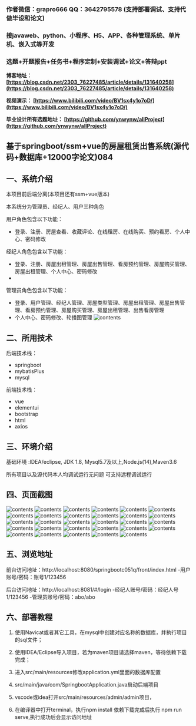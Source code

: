 ### 作者微信：grapro666 QQ：3642795578 (支持部署调试、支持代做毕设和论文)

### 接javaweb、python、小程序、H5、APP、各种管理系统、单片机、嵌入式等开发

### 选题+开题报告+任务书+程序定制+安装调试+论文+答辩ppt

**博客地址：
[https://blog.csdn.net/2303_76227485/article/details/131640258](https://blog.csdn.net/2303_76227485/article/details/131640258)**

**视频演示：
[https://www.bilibili.com/video/BV1sx4y1o7oD/](https://www.bilibili.com/video/BV1sx4y1o7oD/)**

**毕业设计所有选题地址：
[https://github.com/ynwynw/allProject](https://github.com/ynwynw/allProject)**

## 基于springboot/ssm+vue的房屋租赁出售系统(源代码+数据库+12000字论文)084

## 一、系统介绍
本项目前后端分离(本项目还有ssm+vue版本)

本系统分为管理员、经纪人、用户三种角色

用户角色包含以下功能：
- 登录、注册、房屋查看、收藏评论、在线租房、在线购买、预约看房、个人中心、密码修改

经纪人角色包含以下功能：
- 登录、注册、房屋出租管理、房屋出售管理、看房预约管理、房屋购买管理、房屋出租管理、个人中心、密码修改
- 
管理员角色包含以下功能：
- 登录、用户管理、经纪人管理、房屋类型管理、房屋出租管理、房屋出售管理、看房预约管理、房屋购买管理、房屋出租管理、出售看房管理
- 个人中心、密码修改、轮播图管理
  ![contents](./picture/picture00.png)

## 二、所用技术

后端技术栈：

- springboot
- mybatisPlus
- mysql

前端技术栈：

- vue
- elementui
- bootstrap
- html
- axios



## 三、环境介绍

基础环境 :IDEA/eclipse, JDK 1.8, Mysql5.7及以上,Node.js(14),Maven3.6

所有项目以及源代码本人均调试运行无问题 可支持远程调试运行

## 四、页面截图

![contents](./picture/picture1.png)
![contents](./picture/picture2.png)
![contents](./picture/picture3.png)
![contents](./picture/picture4.png)
![contents](./picture/picture5.png)
![contents](./picture/picture6.png)
![contents](./picture/picture7.png)
![contents](./picture/picture8.png)
![contents](./picture/picture9.png)
![contents](./picture/picture10.png)
![contents](./picture/picture11.png)
![contents](./picture/picture12.png)
![contents](./picture/picture13.png)
![contents](./picture/picture14.png)
![contents](./picture/picture15.png)
![contents](./picture/picture16.png)
![contents](./picture/picture17.png)
![contents](./picture/picture18.png)
![contents](./picture/picture19.png)
![contents](./picture/picture20.png)
![contents](./picture/picture21.png)
![contents](./picture/picture22.png)
![contents](./picture/picture23.png)
![contents](./picture/picture24.png)
![contents](./picture/picture25.png)
![contents](./picture/picture26.png)
![contents](./picture/picture27.png)
![contents](./picture/picture28.png)
![contents](./picture/picture29.png)

## 五、浏览地址
前台访问地址：http://localhost:8080/springbootc051q/front/index.html
-用户账号/密码：账号1/123456

后台访问地址：http://localhost:8081/#/login
-经纪人账号/密码：经纪人号1/123456
-管理员账号/密码：abo/abo

## 六、部署教程

1. 使用Navicat或者其它工具，在mysql中创建对应名称的数据库，并执行项目的sql文件；

2. 使用IDEA/Eclipse导入项目，若为maven项目请选择maven，等待依赖下载完成；

3. 进入src/main/resources修改application.yml里面的数据库配置

4. src/main/java/com/SpringbootApplication.java启动后端项目

5. vscode或idea打开src/main/resources/admin/admin项目，

6. 在编译器中打开terminal，执行npm install 依赖下载完成后执行 npm run serve,执行成功后会显示访问地址





